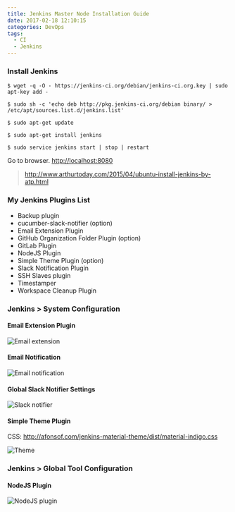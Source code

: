 ```yaml
---
title: Jenkins Master Node Installation Guide
date: 2017-02-18 12:10:15
categories: DevOps
tags: 
  - CI
  - Jenkins
---
```


### Install Jenkins

    $ wget -q -O - https://jenkins-ci.org/debian/jenkins-ci.org.key | sudo apt-key add -

    $ sudo sh -c 'echo deb http://pkg.jenkins-ci.org/debian binary/ > /etc/apt/sources.list.d/jenkins.list'

    $ sudo apt-get update

    $ sudo apt-get install jenkins
		
    $ sudo service jenkins start | stop | restart

Go to browser.   <http://localhost:8080>

> <http://www.arthurtoday.com/2015/04/ubuntu-install-jenkins-by-atp.html>

<!-- more -->

### My Jenkins Plugins List

- Backup plugin
- cucumber-slack-notifier (option)
- Email Extension Plugin
- GitHub Organization Folder Plugin (option)
- GitLab Plugin
- NodeJS Plugin
- Simple Theme Plugin (option)
- Slack Notification Plugin
- SSH Slaves plugin
- Timestamper
- Workspace Cleanup Plugin

### Jenkins > System Configuration

#### Email Extension Plugin

![Email extension](images/email-extension.png)

#### Email Notification

![Email notification](images/email-notification.png)

#### Global Slack Notifier Settings

![Slack notifier](images/slack-notifier.png)

#### Simple Theme Plugin

CSS: http://afonsof.com/jenkins-material-theme/dist/material-indigo.css

![Theme](images/simple-theme-plugin.png)

### Jenkins > Global Tool Configuration

#### NodeJS Plugin

![NodeJS plugin](images/nodejs-plugin.png)
